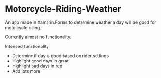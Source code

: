 # Motorcycle-Riding-Weather
An app made in Xamarin.Forms to determine weather a day will be good for motorcycle riding.

Currently almost no functionality.

Intended functionality
 - Determine if day is good based on rider settings
 - Highlight good days in great
 - Highlight bad days in red
 - Add lots more
